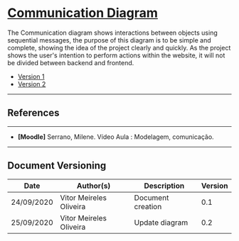 <span id="dc"></span>
# **<a href="#dc">Communication Diagram</a>**

The Communication diagram shows interactions between objects using sequential messages, the purpose of this diagram is to be simple and complete, showing the idea of the project clearly and quickly. As the project shows the user's intention to perform actions within the website, it will not be divided between backend and frontend.

- [Version 1](./images/communication_diagram.png)
- [Version 2](./images/communication_diagram2.png)

---
## References
---

- **[Moodle]** Serrano, Milene. Vídeo Aula : Modelagem, comunicação.


---

## Document Versioning

| Date | Author(s) | Description | Version |
|------|-------|-----------|--------|
| 24/09/2020 | Vitor Meireles Oliveira | Document creation | 0.1 |
| 25/09/2020 | Vitor Meireles Oliveira | Update diagram | 0.2 |
